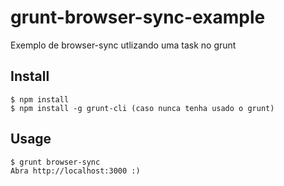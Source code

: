 # grunt-browser-sync-example
Exemplo de browser-sync utlizando uma task no grunt

## Install

```
$ npm install
$ npm install -g grunt-cli (caso nunca tenha usado o grunt)
```

## Usage
```
$ grunt browser-sync
Abra http://localhost:3000 :)
```
